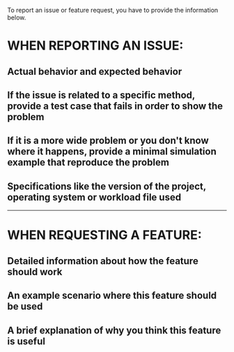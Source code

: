 To report an issue or feature request, you have to provide the information below.

# WHEN REPORTING AN ISSUE:

## Actual behavior and expected behavior

## If the issue is related to a specific method, provide a test case that fails in order to show the problem

## If it is a more wide problem or you don't know where it happens, provide a minimal simulation example that reproduce the problem

## Specifications like the version of the project, operating system or workload file used

------------------------------------------------------------------------------------------------------------------------------------

# WHEN REQUESTING A FEATURE:

## Detailed information about how the feature should work

## An example scenario where this feature should be used

## A brief explanation of why you think this feature is useful
